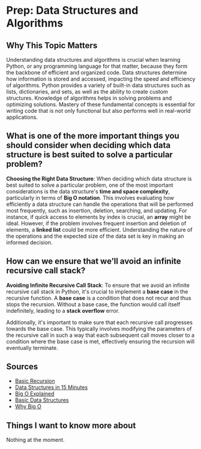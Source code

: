# Prep: Data Structures and Algorithms

## Why This Topic Matters

Understanding data structures and algorithms is crucial when learning Python, or any programming language for that matter, because they form the backbone of efficient and organized code. Data structures determine how information is stored and accessed, impacting the speed and efficiency of algorithms. Python provides a variety of built-in data structures such as lists, dictionaries, and sets, as well as the ability to create custom structures. Knowledge of algorithms helps in solving problems and optimizing solutions. Mastery of these fundamental concepts is essential for writing code that is not only functional but also performs well in real-world applications.

## What is one of the more important things you should consider when deciding which data structure is best suited to solve a particular problem?

**Choosing the Right Data Structure**: When deciding which data structure is best suited to solve a particular problem, one of the most important considerations is the data structure's **time and space complexity**, particularly in terms of **Big O notation**. This involves evaluating how efficiently a data structure can handle the operations that will be performed most frequently, such as insertion, deletion, searching, and updating. For instance, if quick access to elements by index is crucial, an **array** might be ideal. However, if the problem involves frequent insertion and deletion of elements, a **linked list** could be more efficient. Understanding the nature of the operations and the expected size of the data set is key in making an informed decision.

## How can we ensure that we’ll avoid an infinite recursive call stack?

**Avoiding Infinite Recursive Call Stack**: To ensure that we avoid an infinite recursive call stack in Python, it's crucial to implement a **base case** in the recursive function. A **base case** is a condition that does not recur and thus stops the recursion. Without a base case, the function would call itself indefinitely, leading to a **stack overflow** error. 

Additionally, it's important to make sure that each recursive call progresses towards the base case. This typically involves modifying the parameters of the recursive call in such a way that each subsequent call moves closer to a condition where the base case is met, effectively ensuring the recursion will eventually terminate.

## Sources

- [Basic Recursion](https://www.youtube.com/watch?v=vPEJSJMg4jY)
- [Data Structures in 15 Minutes](https://www.youtube.com/watch?v=sVxBVvlnJsM)
- [Big O Explained](https://www.youtube.com/watch?v=v4cd1O4zkGw)
- [Basic Data Structures](https://towardsdatascience.com/8-common-data-structures-every-programmer-must-know-171acf6a1a42)
- [Why Big O](https://web.archive.org/web/20230207075759/https://triplebyte.com/blog/why-you-should-learn-big-o-and-stop-hacking-your-way-through-algorithms)

## Things I want to know more about

Nothing at the moment.
